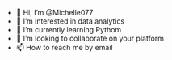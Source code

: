 - 👋 Hi, I’m @Michelle077
- 👀 I’m interested in data analytics
- 🌱 I’m currently learning Pythom
- 💞️ I’m looking to collaborate on your platform
- 📫 How to reach me by email

<!---
Michelle077/Michelle077 is a ✨ special ✨ repository because its `README.md` (this file) appears on your GitHub profile.
You can click the Preview link to take a look at your changes.
--->
